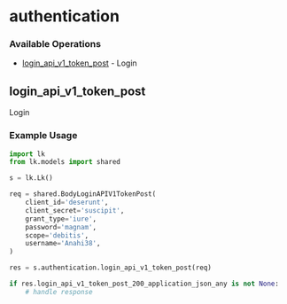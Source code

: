 # authentication

### Available Operations

* [login_api_v1_token_post](#login_api_v1_token_post) - Login

## login_api_v1_token_post

Login

### Example Usage

```python
import lk
from lk.models import shared

s = lk.Lk()

req = shared.BodyLoginAPIV1TokenPost(
    client_id='deserunt',
    client_secret='suscipit',
    grant_type='iure',
    password='magnam',
    scope='debitis',
    username='Anahi38',
)

res = s.authentication.login_api_v1_token_post(req)

if res.login_api_v1_token_post_200_application_json_any is not None:
    # handle response
```
